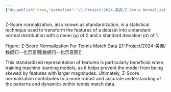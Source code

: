 ```yaml
---
{"dg-publish":true,"permalink":"/1-Project/2024-美赛/Z-Score Normalization/"}
---
```


Z-Score normalization, also known as standardization, is a statistical technique used to transform the features of a dataset into a standard normal distribution with a mean (μ) of 0 and a standard deviation (σ) of 1.

Figure: Z-Score Normalization For Tennis Match Data
[[1-Project/2024-美赛/数据归一化示意图\|数据归一化示意图]]

This standardized representation of features is particularly beneficial when training machine learning models, as it helps prevent the model from being skewed by features with larger magnitudes. Ultimately, Z-Score normalization contributes to a more robust and accurate understanding of the patterns and dynamics within tennis match data.